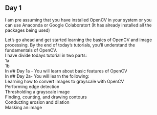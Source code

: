 ## Day 1
I am pre assuming that you have installed OpenCV in your system or you can use Anaconda or Google Colaboratort (It has already installed all the packages being used)<br>

Let’s go ahead and get started learning the basics of OpenCV and image processing. By the end of today’s tutorials, you’ll understand the fundamentals of OpenCV.<br>
I have divide todays tutorial in two parts:<br>
1a<br>
1b<br>
In ## Day 1a - You will learn about basic features of OpenCV<br>
In ## Day 2a- You will learn the following:<br>
Learning how to convert images to grayscale with OpenCV<br>
Performing edge detection<br>
Thresholding a grayscale image<br>
Finding, counting, and drawing contours<br>
Conducting erosion and dilation<br>
Masking an image<br>
